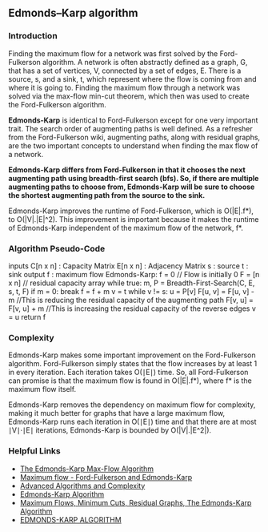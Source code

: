 ## Edmonds–Karp algorithm
### Introduction
Finding the maximum flow for a network was first solved by the Ford-Fulkerson algorithm. A network is often abstractly defined as a graph, G, that has a set of vertices, V, connected by a set of edges, E. There is a source, s, and a sink, t, which represent where the flow is coming from and where it is going to. Finding the maximum flow through a network was solved via the max-flow min-cut theorem, which then was used to create the Ford-Fulkerson algorithm.

**Edmonds-Karp** is identical to Ford-Fulkerson except for one very important trait. The search order of augmenting paths is well defined. As a refresher from the Ford-Fulkerson wiki, augmenting paths, along with residual graphs, are the two important concepts to understand when finding the max flow of a network.

**Edmonds-Karp differs from Ford-Fulkerson in that it chooses the next augmenting path using breadth-first search (bfs). So, if there are multiple augmenting paths to choose from, Edmonds-Karp will be sure to choose the shortest augmenting path from the source to the sink.**

Edmonds-Karp improves the runtime of Ford-Fulkerson, which is O(|E|.f*), to O(|V|.|E|^2). This improvement is important because it makes the runtime of Edmonds-Karp independent of the maximum flow of the network, f*.

### Algorithm Pseudo-Code
inputs
    C[n x n] : Capacity Matrix
    E[n x n] : Adjacency Matrix
    s : source
    t : sink
output
    f : maximum flow
Edmonds-Karp:
    f = 0                // Flow is initially 0
    F = [n x n]       // residual capacity array
    while true:
        m, P = Breadth-First-Search(C, E, s, t, F)
        if m = 0:
            break
        f = f + m
        v = t
        while v != s:
            u = P[v]
            F[u, v] = F[u, v] - m       //This is reducing the residual capacity of the augmenting path
            F[v, u] = F[v, u] + m        //This is increasing the residual capacity of the reverse edges 
            v = u
    return f

### Complexity
Edmonds-Karp makes some important improvement on the Ford-Fulkerson algorithm. Ford-Fulkerson simply states that the flow increases by at least 1 in every iteration. Each iteration takes O(∣E∣) time. So, all Ford-Fulkerson can promise is that the maximum flow is found in O(|E|.f*), where f* is the maximum flow itself.

Edmonds-Karp removes the dependency on maximum flow for complexity, making it much better for graphs that have a large maximum flow,  Edmonds-Karp runs each iteration in O(∣E∣) time and that there are at most ∣V∣⋅∣E∣ iterations, Edmonds-Karp is bounded by 
O(|V|.|E^2|).

### Helpful Links
- [The Edmonds-Karp Max-Flow Algorithm](https://www.cs.cornell.edu/courses/cs4820/2012sp/handouts/edmondskarp.pdf)
- [Maximum flow - Ford-Fulkerson and Edmonds-Karp](https://cp-algorithms.com/graph/edmonds_karp.html)
- [Advanced Algorithms and Complexity](https://www.coursera.org/lecture/advanced-algorithms-and-complexity/the-edmonds-karp-algorithm-JLA96)
- [Edmonds-Karp Algorithm](https://brilliant.org/wiki/edmonds-karp-algorithm/)
- [Maximum Flows, Minimum Cuts, Residual Graphs, The Edmonds-Karp Algorithm](http://web.eecs.utk.edu/~jplank/plank/classes/cs302/Notes/Netflow1/)
- [EDMONDS-KARP ALGORITHM](https://dkim7240.wixsite.com/edmondskarp/what-is-edmonds-karp-algorithm)